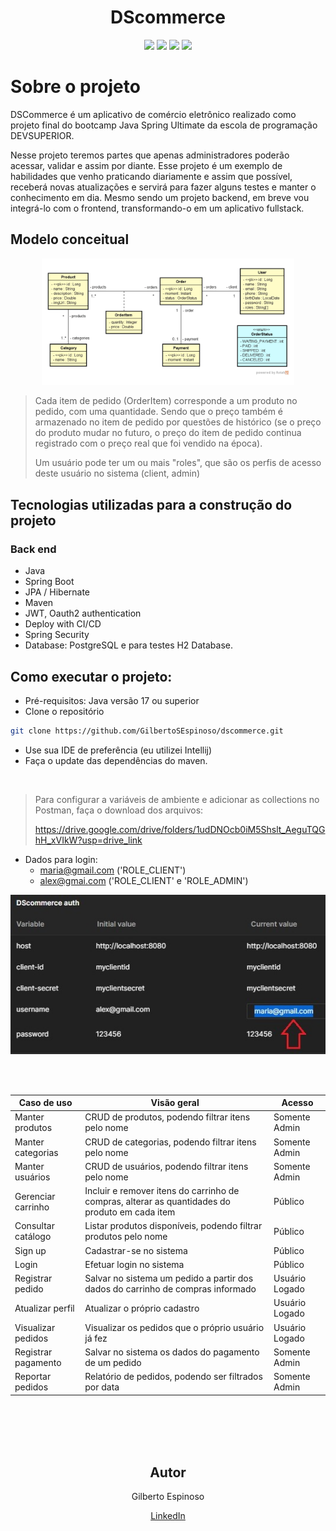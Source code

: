 <h1 align="center">DScommerce</h1>

<p align='center'> 
    <img src="https://img.shields.io/badge/Spring_Boot  V3.1.3-F2F4F9?style=for-the-badge&logo=spring-boot"/>
    <img src="https://img.shields.io/badge/Java-ED8B00?style=for-the-badge&logo=java&logoColor=white"/>  
    <img src="https://img.shields.io/badge/JWT-F2F4F9?style=for-the-badge&logo=JSON%20web%20tokens&logoColor=black"/>
    <img src="https://img.shields.io/badge/IntelliJ_IDEA-000000.svg?style=for-the-badge&logo=intellij-idea&logoColor=white"/>
</p>

# Sobre o projeto

DSCommerce é um aplicativo de comércio eletrônico realizado como projeto final do bootcamp Java Spring Ultimate da escola de programação DEVSUPERIOR.

Nesse projeto teremos partes que apenas administradores poderão acessar, validar e 
assim por diante. Esse projeto é um exemplo de habilidades que venho praticando diariamente e assim que possível, receberá novas 
atualizações e servirá para fazer alguns testes e manter o conhecimento em dia. Mesmo sendo um projeto backend, em breve vou 
integrá-lo com o frontend, transformando-o em um aplicativo fullstack.

## Modelo conceitual

<div style="text-align: center;">
  <img src="https://github.com/GilbertoSEspinoso/assets/blob/main/dsCommerce/modelo-conceitual.png?raw=true" alt="Descrição da imagem" style="max-width: 80%; height: auto;">
</div>

>Cada item de pedido (OrderItem) corresponde a um produto no pedido, com uma   quantidade. Sendo que o preço também é armazenado no item de pedido por  questões de histórico (se o preço do produto mudar no futuro, o preço do item de pedido continua registrado com o preço real que foi vendido na época).
>
>Um usuário pode ter um ou mais "roles", que são os perfis de acesso deste usuário no sistema (client, admin)

## Tecnologias utilizadas para a construção do projeto
### Back end
- Java
- Spring Boot
- JPA / Hibernate
- Maven
- JWT, Oauth2 authentication
- Deploy with CI/CD
- Spring Security
- Database: PostgreSQL e para testes H2 Database.

## Como executar o projeto:

- Pré-requisitos: Java versão 17 ou superior
- Clone o repositório
```bash
git clone https://github.com/GilbertoSEspinoso/dscommerce.git
```
- Use sua IDE de preferência (eu utilizei Intellij)
- Faça o update das dependências do maven.

<br>

>Para configurar a variáveis de ambiente e adicionar as collections no Postman, faça o download dos arquivos: 
> 
> 
>https://drive.google.com/drive/folders/1udDNOcb0iM5Shslt_AeguTQGhH_xVIkW?usp=drive_link



- Dados para login: 
  - maria@gmail.com ('ROLE_CLIENT') 
  - alex@gmai.com ('ROLE_CLIENT' e 'ROLE_ADMIN')
    
    
<p align="center">
  <img src="https://github.com/GilbertoSEspinoso/assets/blob/main/dsCommerce/name-user-vav.jpg?raw=true" alt="Descrição da imagem">
</p>
<br>



<br>

| Caso de uso | Visão geral                                                                                    | Acesso |
|----------|------------------------------------------------------------------------------------------------|----------------|
| Manter produtos | CRUD de produtos, podendo filtrar itens pelo nome                                              | Somente Admin |
| Manter categorias  | CRUD de categorias, podendo filtrar itens pelo nome                                            | Somente Admin |
| Manter usuários  | CRUD de usuários, podendo filtrar itens pelo nome                                              | Somente Admin |
| Gerenciar carrinho  | Incluir e remover itens do carrinho de compras, alterar as quantidades do produto em cada item | Público |
| Consultar catálogo  | Listar produtos disponíveis, podendo filtrar produtos pelo nome                                | Público |
| Sign up  | Cadastrar-se no sistema                                                                        | Público |
| Login  | Efetuar login no sistema                                                                       | Público |
| Registrar pedido  | Salvar no sistema um pedido a partir dos dados do carrinho de compras informado                | Usuário Logado |
| Atualizar perfil  | Atualizar o próprio cadastro                                                                   | Usuário Logado |
| Visualizar pedidos | Visualizar os pedidos que o próprio usuário já fez                                             | Usuário Logado |
| Registrar pagamento | Salvar no sistema os dados do pagamento de um pedido                                           | Somente Admin |
| Reportar pedidos | Relatório de pedidos, podendo ser filtrados por data                                           | Somente Admin |
<br><br><br><br>

<h2 align='center'> Autor </h2>
<p align='center'>Gilberto Espinoso </p>
<p align="center">
  <a href="https://www.linkedin.com/in/gilbertoespns/">LinkedIn</a>
</p>







